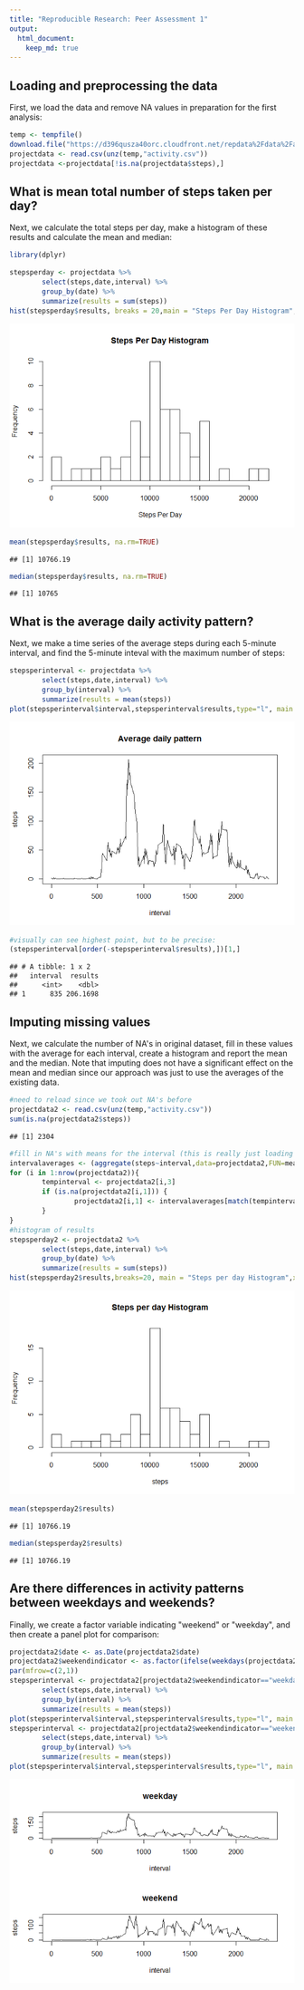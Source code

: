 ```yaml
---
title: "Reproducible Research: Peer Assessment 1"
output: 
  html_document:
    keep_md: true
---
```



## Loading and preprocessing the data

First, we load the data and remove NA values in preparation for the first analysis:


```r
temp <- tempfile()
download.file("https://d396qusza40orc.cloudfront.net/repdata%2Fdata%2Factivity.zip",temp)
projectdata <- read.csv(unz(temp,"activity.csv"))
projectdata <-projectdata[!is.na(projectdata$steps),]
```


## What is mean total number of steps taken per day?

Next, we calculate the total steps per day, make a histogram of these results and calculate the mean and median:


```r
library(dplyr)
```

```r
stepsperday <- projectdata %>%
        select(steps,date,interval) %>%
        group_by(date) %>%
        summarize(results = sum(steps))
hist(stepsperday$results, breaks = 20,main = "Steps Per Day Histogram", xlab = "Steps Per Day")
```

![](PA1_template_files/figure-html/unnamed-chunk-2-1.png)<!-- -->

```r
mean(stepsperday$results, na.rm=TRUE)
```

```
## [1] 10766.19
```

```r
median(stepsperday$results, na.rm=TRUE)
```

```
## [1] 10765
```

## What is the average daily activity pattern?

Next, we make a time series of the average steps during each 5-minute interval, and find the 5-minute inteval with the maximum number of steps:


```r
stepsperinterval <- projectdata %>%
        select(steps,date,interval) %>%
        group_by(interval) %>%
        summarize(results = mean(steps))
plot(stepsperinterval$interval,stepsperinterval$results,type="l", main = "Average daily pattern",xlab = "interval",ylab="steps")
```

![](PA1_template_files/figure-html/unnamed-chunk-3-1.png)<!-- -->

```r
#visually can see highest point, but to be precise:
(stepsperinterval[order(-stepsperinterval$results),])[1,]
```

```
## # A tibble: 1 x 2
##   interval  results
##      <int>    <dbl>
## 1      835 206.1698
```


## Imputing missing values

Next, we calculate the number of NA's in original dataset, fill in these values with the average for each interval, create a histogram and report the mean and the median. Note that imputing does not have a significant effect on the mean and median since our approach was just to use the averages of the existing data.


```r
#need to reload since we took out NA's before
projectdata2 <- read.csv(unz(temp,"activity.csv"))
sum(is.na(projectdata2$steps))
```

```
## [1] 2304
```

```r
#fill in NA's with means for the interval (this is really just loading the 8 days with averages)
intervalaverages <- (aggregate(steps~interval,data=projectdata2,FUN=mean))
for (i in 1:nrow(projectdata2)){
        tempinterval <- projectdata2[i,3]
        if (is.na(projectdata2[i,1])) {
                projectdata2[i,1] <- intervalaverages[match(tempinterval,intervalaverages$interval),2]    
        }
}
#histogram of results
stepsperday2 <- projectdata2 %>%
        select(steps,date,interval) %>%
        group_by(date) %>%
        summarize(results = sum(steps))
hist(stepsperday2$results,breaks=20, main = "Steps per day Histogram",xlab = "steps")
```

![](PA1_template_files/figure-html/unnamed-chunk-4-1.png)<!-- -->

```r
mean(stepsperday2$results)
```

```
## [1] 10766.19
```

```r
median(stepsperday2$results)
```

```
## [1] 10766.19
```


## Are there differences in activity patterns between weekdays and weekends?

Finally, we create a factor variable indicating "weekend" or "weekday", and then create a panel plot for comparison:


```r
projectdata2$date <- as.Date(projectdata2$date)
projectdata2$weekendindicator <- as.factor(ifelse(weekdays(projectdata2$date)=="Saturday" | weekdays(projectdata2$date)=="Sunday","weekend","weekday"))
par(mfrow=c(2,1))
stepsperinterval <- projectdata2[projectdata2$weekendindicator=="weekday",] %>%
        select(steps,date,interval) %>%
        group_by(interval) %>%
        summarize(results = mean(steps))
plot(stepsperinterval$interval,stepsperinterval$results,type="l", main = "weekday", xlab = "interval", ylab = "steps")
stepsperinterval <- projectdata2[projectdata2$weekendindicator=="weekend",] %>%
        select(steps,date,interval) %>%
        group_by(interval) %>%
        summarize(results = mean(steps))
plot(stepsperinterval$interval,stepsperinterval$results,type="l", main = "weekend", xlab = "interval", ylab = "steps")
```

![](PA1_template_files/figure-html/unnamed-chunk-5-1.png)<!-- -->
